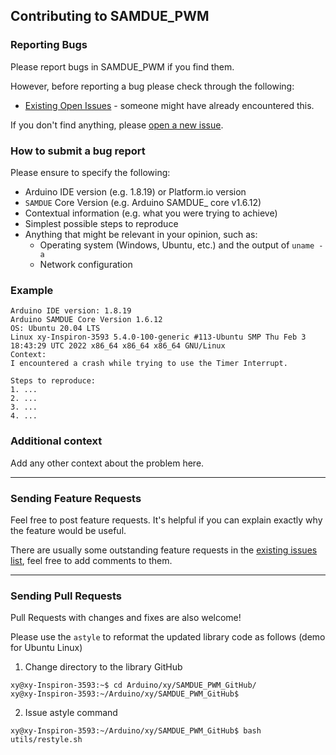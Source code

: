 ## Contributing to SAMDUE_PWM

### Reporting Bugs

Please report bugs in SAMDUE_PWM if you find them.

However, before reporting a bug please check through the following:

* [Existing Open Issues](https://github.com/khoih-prog/SAMDUE_PWM/issues) - someone might have already encountered this.

If you don't find anything, please [open a new issue](https://github.com/khoih-prog/SAMDUE_PWM/issues/new).

### How to submit a bug report

Please ensure to specify the following:

* Arduino IDE version (e.g. 1.8.19) or Platform.io version
* `SAMDUE` Core Version (e.g. Arduino SAMDUE_ core v1.6.12)
* Contextual information (e.g. what you were trying to achieve)
* Simplest possible steps to reproduce
* Anything that might be relevant in your opinion, such as:
  * Operating system (Windows, Ubuntu, etc.) and the output of `uname -a`
  * Network configuration


### Example

```
Arduino IDE version: 1.8.19
Arduino SAMDUE Core Version 1.6.12
OS: Ubuntu 20.04 LTS
Linux xy-Inspiron-3593 5.4.0-100-generic #113-Ubuntu SMP Thu Feb 3 18:43:29 UTC 2022 x86_64 x86_64 x86_64 GNU/Linux
Context:
I encountered a crash while trying to use the Timer Interrupt.

Steps to reproduce:
1. ...
2. ...
3. ...
4. ...
```



### Additional context

Add any other context about the problem here.

---

### Sending Feature Requests

Feel free to post feature requests. It's helpful if you can explain exactly why the feature would be useful.

There are usually some outstanding feature requests in the [existing issues list](https://github.com/khoih-prog/SAMDUE_PWM/issues?q=is%3Aopen+is%3Aissue+label%3Aenhancement), feel free to add comments to them.

---

### Sending Pull Requests

Pull Requests with changes and fixes are also welcome!

Please use the `astyle` to reformat the updated library code as follows (demo for Ubuntu Linux)

1. Change directory to the library GitHub

```
xy@xy-Inspiron-3593:~$ cd Arduino/xy/SAMDUE_PWM_GitHub/
xy@xy-Inspiron-3593:~/Arduino/xy/SAMDUE_PWM_GitHub$
```

2. Issue astyle command

```
xy@xy-Inspiron-3593:~/Arduino/xy/SAMDUE_PWM_GitHub$ bash utils/restyle.sh
```

